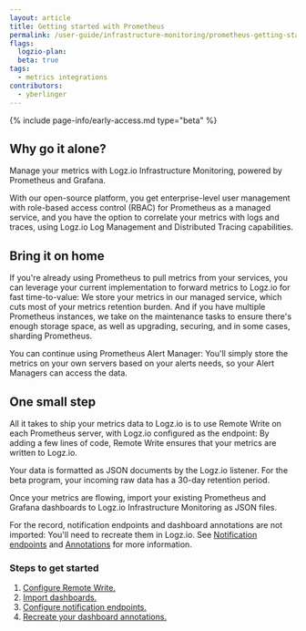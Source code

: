 ```yaml
---
layout: article
title: Getting started with Prometheus 
permalink: /user-guide/infrastructure-monitoring/prometheus-getting-started.html
flags:
  logzio-plan: 
  beta: true
tags:
  - metrics integrations
contributors:
  - yberlinger
---
```


{% include page-info/early-access.md type="beta" %} 

## Why go it alone? 
Manage your metrics with Logz.io Infrastructure Monitoring, powered by Prometheus and Grafana.  

With our open-source platform, you get enterprise-level user management with role-based access control (RBAC) for Prometheus as a managed service, and you have the option to correlate your metrics with logs and traces, using Logz.io Log Management and Distributed Tracing capabilities. 

## Bring it on home
If you're already using Prometheus to pull metrics from your services, you can leverage your current implementation to forward metrics to Logz.io for fast time-to-value: We store your metrics in our managed service, which cuts most of your metrics retention burden. And if you have multiple Prometheus instances, we take on the maintenance tasks to ensure there's enough storage space, as well as upgrading, securing, and in some cases, sharding Prometheus.

You can continue using Prometheus Alert Manager: You'll simply store the metrics on your own servers based on your alerts needs, so your Alert Managers can access the data.

## One small step
All it takes to ship your metrics data to Logz.io is to use Remote Write on each Prometheus server, with Logz.io configured as the endpoint: By adding a few lines of code, Remote Write ensures that your metrics are written to Logz.io. 

Your data is formatted as JSON documents by the Logz.io listener. 
For the beta program, your incoming raw data has a 30-day retention period. 

Once your metrics are flowing, import your existing Prometheus and Grafana dashboards to Logz.io Infrastructure Monitoring as JSON files.  

For the record, notification endpoints and dashboard annotations are not imported: You'll need to recreate them in Logz.io.  See [Notification endpoints](/user-guide/integrations/endpoints.html) and [Annotations](/user-guide/infrastructure-monitoring/annotations/) for more information.

 

### Steps to get started
1. <a href ="/user-guide/infrastructure-monitoring/prometheus-remote-write#configuring-remote-write-to-logzio)"  target="_blank">Configure Remote Write. 
1. [Import dashboards.](/user-guide/infrastructure-monitoring/prometheus-importing-dashbds)
1. [Configure notification endpoints.](/user-guide/integrations/endpoints.html)
1. [Recreate your dashboard annotations.](/user-guide/infrastructure-monitoring/annotations/)

<!-- 
1. Highlight the value: 
Hosted, managed & enterprise grade - Secured, user management etc..
Full system view
Long retention (Will be coming later)
Integrated to the logs management and tracing. 

2. Highlight the simplicity in shipping the metrics as well what it means on their environment:  - They will be able to reduce their retention.
implication from resource standpoint : It will require more CPU and memory
 -->
